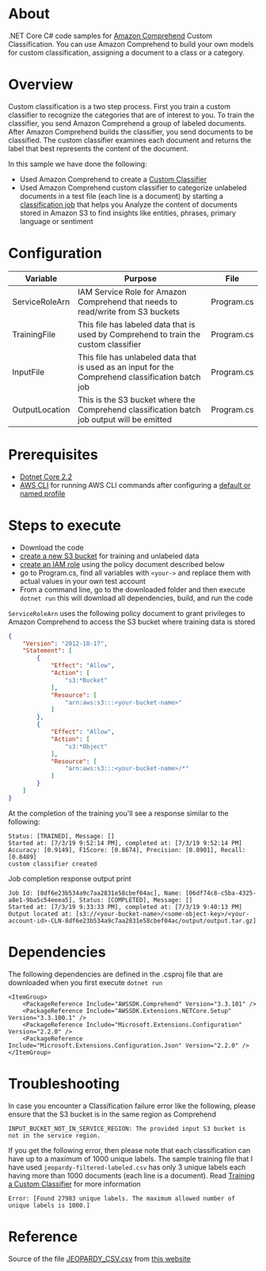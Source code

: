 # About
.NET Core C# code samples for [Amazon Comprehend](https://aws.amazon.com/comprehend/) Custom Classification. You can use Amazon Comprehend to build your own models for custom classification, assigning a document to a class or a category.

# Overview
Custom classification is a two step process. First you train a custom classifier to recognize the categories that are of interest to you. To train the classifier, you send Amazon Comprehend a group of labeled documents. After Amazon Comprehend builds the classifier, you send documents to be classified. The custom classifier examines each document and returns the label that best represents the content of the document.

In this sample we have done the following:
- Used Amazon Comprehend to create a [Custom Classifier](https://docs.aws.amazon.com/comprehend/latest/dg/how-document-classification-training.html)
- Used Amazon Comprehend custom classifier to categorize unlabeled documents in a test file (each line is a document) by starting a [classification job](https://docs.aws.amazon.com/comprehend/latest/dg/how-class-run.html) that helps you Analyze the content of documents stored in Amazon S3 to find insights like entities, phrases, primary language or sentiment


# Configuration
| Variable  | Purpose  | File |
|---|---|---|
| ServiceRoleArn |  IAM Service Role for Amazon Comprehend that needs to read/write from S3 buckets | Program.cs |
| TrainingFile | This file has labeled data that is used by Comprehend to train the custom classifier  | Program.cs |
| InputFile  | This file has unlabeled data that is used as an input for the Comprehend classification batch job  | Program.cs  |
| OutputLocation | This is the S3 bucket where the Comprehend classification batch job output will be emitted | Program.cs |

# Prerequisites
- [Dotnet Core 2.2](https://dotnet.microsoft.com/download/dotnet-core/2.2)
- [AWS CLI](https://docs.aws.amazon.com/polly/latest/dg/setup-aws-cli.html) for
  running AWS CLI commands after configuring a
  [default or named profile](https://docs.aws.amazon.com/cli/latest/userguide/cli-chap-configure.html)

# Steps to execute
- Download the code
- [create a new S3 bucket](https://docs.aws.amazon.com/cli/latest/reference/s3api/create-bucket.html) for training and unlabeled data 
- [create an IAM role](https://docs.aws.amazon.com/IAM/latest/UserGuide/id_roles_create_for-service.html) using the policy document described below
- go to Program.cs, find all variables with `<your->` and replace them with actual values in your own test account
- From a command line, go to the downloaded folder and then execute `dotnet run` this will download all dependencies, build, and run the code

```ServiceRoleArn``` uses the following policy document to grant privileges to Amazon Comprehend to access the S3 bucket where training data is stored
```json
{
    "Version": "2012-10-17",
    "Statement": [
        {
            "Effect": "Allow",
            "Action": [
                "s3:*Bucket"
            ],
            "Resource": [
                "arn:aws:s3:::<your-bucket-name>"
            ]
        },
        {
            "Effect": "Allow",
            "Action": [
                "s3:*Object"
            ],
            "Resource": [
                "arn:aws:s3:::<your-bucket-name>/*"
            ]
        }
    ]
}
```

At the completion of the training you'll see a response similar to the following:
```
Status: [TRAINED], Message: []
Started at: [7/3/19 9:52:14 PM], completed at: [7/3/19 9:52:14 PM]
Accuracy: [0.9149], F1Score: [0.8674], Precision: [0.8901], Recall: [0.8489]
custom classifier created
```

Job completion response output print
```
Job Id: [8df6e23b534a9c7aa2831e58cbef04ac], Name: [06df74c8-c5ba-4325-a8e1-9ba5c54eeea5], Status: [COMPLETED], Message: []
Started at: [7/3/19 9:33:33 PM], completed at: [7/3/19 9:40:13 PM]
Output located at: [s3://<your-bucket-name>/<some-object-key>/<your-account-id>-CLN-8df6e23b534a9c7aa2831e58cbef04ac/output/output.tar.gz]
```
# Dependencies
The following dependencies are defined in the .csproj file that are downloaded when you first execute `dotnet run`
```
<ItemGroup>
    <PackageReference Include="AWSSDK.Comprehend" Version="3.3.101" />
    <PackageReference Include="AWSSDK.Extensions.NETCore.Setup" Version="3.3.100.1" />
    <PackageReference Include="Microsoft.Extensions.Configuration" Version="2.2.0" />
    <PackageReference Include="Microsoft.Extensions.Configuration.Json" Version="2.2.0" />
</ItemGroup>
```

# Troubleshooting
In case you encounter a Classification failure error like the following, please ensure that the S3 bucket is in the same region as Comprehend
```
INPUT_BUCKET_NOT_IN_SERVICE_REGION: The provided input S3 bucket is not in the service region.
```
If you get the following error, then please note that each classification can have up to a maximum of 1000 unique labels. The sample training file that I have used `jeopardy-filtered-labeled.csv` has only 3 unique labels each having more than 1000 documents (each line is a document). Read [Training a Custom Classifier](https://docs.aws.amazon.com/comprehend/latest/dg/how-document-classification-training.html) for more information
```
Error: [Found 27983 unique labels. The maximum allowed number of unique labels is 1000.]
```

# Reference
Source of the file [JEOPARDY_CSV.csv](https://drive.google.com/file/d/0BwT5wj_P7BKXb2hfM3d2RHU1ckE/view?usp=sharing) from [this website](https://blog.cambridgespark.com/50-free-machine-learning-datasets-natural-language-processing-d88fb9c5c8da) 